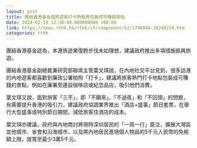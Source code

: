 ```yaml
---
layout: post
title: 團結香港基金倡將遊客打卡熱點旁包裝成可賺錢景點
date: 2024-02-19 12:38:08.000000000 +08:00
link: https://news.rthk.hk/rthk/ch/component/k2/1740904-20240219.htm
categories: rthk
---
```


團結香港基金認為，本港旅遊業復甦步伐未如理想，建議政府推出多項措施振興旅遊。

團結香港基金副總裁兼研究部聯席主管葉文琪說，在內地社交平台見到，很多訪港的內地遊客都喜歡到廉政公署拍照「打卡」，建議將旅客熱門打卡地點包裝成可賺錢的景點，例如在廉署旁邊設咖啡店或紀念品店，吸引他們消費。

葉文琪又說，面對旅客「三不」，即「不願來」、「不過夜」和「不回頭」的問題，有需要提升香港的吸引力，建議政府協調業界推出「酒店+盛事」節日套票，在舉行大型盛事或特別節日期間，減低旅客住酒店的成本。

葉文琪亦建議，政府與內地商討將現時深圳居民的「一周一行」簽注，擴展大灣區並他城市、省會和沿海城市，以及將內地居民進境個人物品的5千元人民幣的免稅額上限，放寬至最少3萬5千元。
